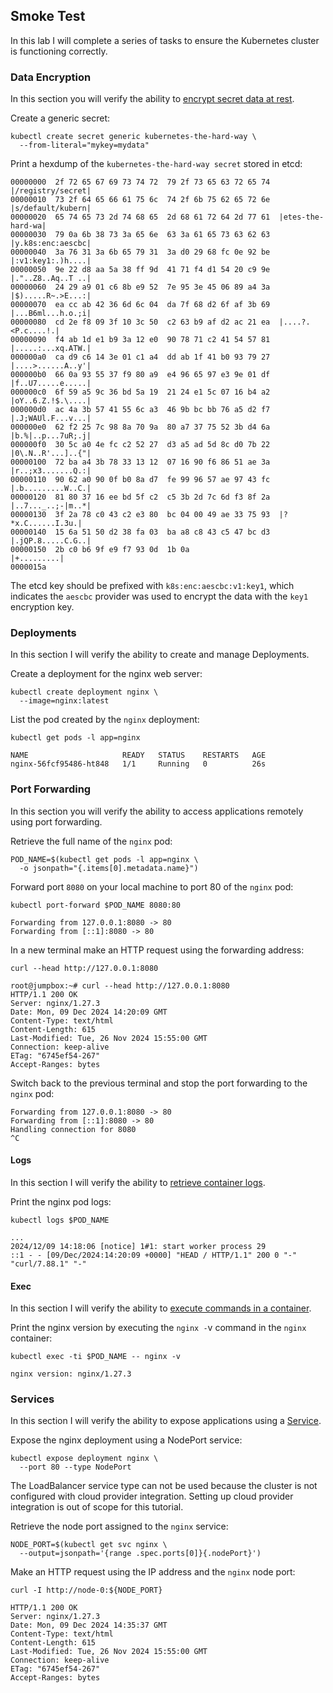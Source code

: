 ## Smoke Test
In this lab I will complete a series of tasks to ensure the Kubernetes cluster is functioning correctly.

### Data Encryption

In this section you will verify the ability to [encrypt secret data at rest](https://kubernetes.io/docs/tasks/administer-cluster/encrypt-data/#verifying-that-data-is-encrypted).

Create a generic secret:

```
kubectl create secret generic kubernetes-the-hard-way \
  --from-literal="mykey=mydata"
```

Print a hexdump of the `kubernetes-the-hard-way secret` stored in etcd:

```
00000000  2f 72 65 67 69 73 74 72  79 2f 73 65 63 72 65 74  |/registry/secret|
00000010  73 2f 64 65 66 61 75 6c  74 2f 6b 75 62 65 72 6e  |s/default/kubern|
00000020  65 74 65 73 2d 74 68 65  2d 68 61 72 64 2d 77 61  |etes-the-hard-wa|
00000030  79 0a 6b 38 73 3a 65 6e  63 3a 61 65 73 63 62 63  |y.k8s:enc:aescbc|
00000040  3a 76 31 3a 6b 65 79 31  3a d0 29 68 fc 0e 92 be  |:v1:key1:.)h....|
00000050  9e 22 d8 aa 5a 38 ff 9d  41 71 f4 d1 54 20 c9 9e  |."..Z8..Aq..T ..|
00000060  24 29 a9 01 c6 8b e9 52  7e 95 3e 45 06 89 a4 3a  |$).....R~.>E...:|
00000070  ea cc ab 42 36 6d 6c 04  da 7f 68 d2 6f af 3b 69  |...B6ml...h.o.;i|
00000080  cd 2e f8 09 3f 10 3c 50  c2 63 b9 af d2 ac 21 ea  |....?.<P.c....!.|
00000090  f4 ab 1d e1 b9 3a 12 e0  90 78 71 c2 41 54 57 81  |.....:...xq.ATW.|
000000a0  ca d9 c6 14 3e 01 c1 a4  dd ab 1f 41 b0 93 79 27  |....>......A..y'|
000000b0  66 0a 93 55 37 f9 80 a9  e4 96 65 97 e3 9e 01 df  |f..U7.....e.....|
000000c0  6f 59 a5 9c 36 bd 5a 19  21 24 e1 5c 07 16 b4 a2  |oY..6.Z.!$.\....|
000000d0  ac 4a 3b 57 41 55 6c a3  46 9b bc bb 76 a5 d2 f7  |.J;WAUl.F...v...|
000000e0  62 f2 25 7c 98 8a 70 9a  80 a7 37 75 52 3b d4 6a  |b.%|..p...7uR;.j|
000000f0  30 5c a0 4e fc c2 52 27  d3 a5 ad 5d 8c d0 7b 22  |0\.N..R'...]..{"|
00000100  72 ba a4 3b 78 33 13 12  07 16 90 f6 86 51 ae 3a  |r..;x3.......Q.:|
00000110  90 62 a0 90 0f b0 8a d7  fe 99 96 57 ae 97 43 fc  |.b.........W..C.|
00000120  81 80 37 16 ee bd 5f c2  c5 3b 2d 7c 6d f3 8f 2a  |..7..._..;-|m..*|
00000130  3f 2a 78 c0 43 c2 e3 80  bc 04 00 49 ae 33 75 93  |?*x.C......I.3u.|
00000140  15 6a 51 50 d2 38 fa 03  ba a8 c8 43 c5 47 bc d3  |.jQP.8.....C.G..|
00000150  2b c0 b6 9f e9 f7 93 0d  1b 0a                    |+.........|
0000015a
```

The etcd key should be prefixed with `k8s:enc:aescbc:v1:key1`, which indicates the `aescbc` provider was used to encrypt the data with the `key1` encryption key.

### Deployments

In this section I will verify the ability to create and manage Deployments.

Create a deployment for the nginx web server:

```
kubectl create deployment nginx \
  --image=nginx:latest
```

List the pod created by the `nginx` deployment:

```
kubectl get pods -l app=nginx
```

```
NAME                     READY   STATUS    RESTARTS   AGE
nginx-56fcf95486-ht848   1/1     Running   0          26s
```

### Port Forwarding
In this section you will verify the ability to access applications remotely using port forwarding.

Retrieve the full name of the `nginx` pod:

```
POD_NAME=$(kubectl get pods -l app=nginx \
  -o jsonpath="{.items[0].metadata.name}")
```

Forward port `8080` on your local machine to port 80 of the `nginx` pod:

```
kubectl port-forward $POD_NAME 8080:80
```

```
Forwarding from 127.0.0.1:8080 -> 80
Forwarding from [::1]:8080 -> 80
```

In a new terminal make an HTTP request using the forwarding address:

```
curl --head http://127.0.0.1:8080
```

```
root@jumpbox:~# curl --head http://127.0.0.1:8080
HTTP/1.1 200 OK
Server: nginx/1.27.3
Date: Mon, 09 Dec 2024 14:20:09 GMT
Content-Type: text/html
Content-Length: 615
Last-Modified: Tue, 26 Nov 2024 15:55:00 GMT
Connection: keep-alive
ETag: "6745ef54-267"
Accept-Ranges: bytes
```

Switch back to the previous terminal and stop the port forwarding to the `nginx` pod:

```
Forwarding from 127.0.0.1:8080 -> 80
Forwarding from [::1]:8080 -> 80
Handling connection for 8080
^C
```

#### Logs

In this section I will verify the ability to [retrieve container logs](https://kubernetes.io/docs/concepts/cluster-administration/logging/).

Print the nginx pod logs:

```
kubectl logs $POD_NAME
```

```
...
2024/12/09 14:18:06 [notice] 1#1: start worker process 29
::1 - - [09/Dec/2024:14:20:09 +0000] "HEAD / HTTP/1.1" 200 0 "-" "curl/7.88.1" "-"
```


#### Exec
In this section I will verify the ability to [execute commands in a container](https://kubernetes.io/docs/tasks/debug-application-cluster/get-shell-running-container/#running-individual-commands-in-a-container).

Print the nginx version by executing the `nginx -`v command in the `nginx` container:

```
kubectl exec -ti $POD_NAME -- nginx -v
```

```
nginx version: nginx/1.27.3
```

### Services

In this section I will verify the ability to expose applications using a [Service](https://kubernetes.io/docs/concepts/services-networking/service/).

Expose the nginx deployment using a NodePort service:

```
kubectl expose deployment nginx \
  --port 80 --type NodePort
```

The LoadBalancer service type can not be used because the cluster is not configured with cloud provider integration. Setting up cloud provider integration is out of scope for this tutorial.

Retrieve the node port assigned to the `nginx` service:

```
NODE_PORT=$(kubectl get svc nginx \
  --output=jsonpath='{range .spec.ports[0]}{.nodePort}')
```

Make an HTTP request using the IP address and the `nginx` node port:

```
curl -I http://node-0:${NODE_PORT}
```

```
HTTP/1.1 200 OK
Server: nginx/1.27.3
Date: Mon, 09 Dec 2024 14:35:37 GMT
Content-Type: text/html
Content-Length: 615
Last-Modified: Tue, 26 Nov 2024 15:55:00 GMT
Connection: keep-alive
ETag: "6745ef54-267"
Accept-Ranges: bytes
```

